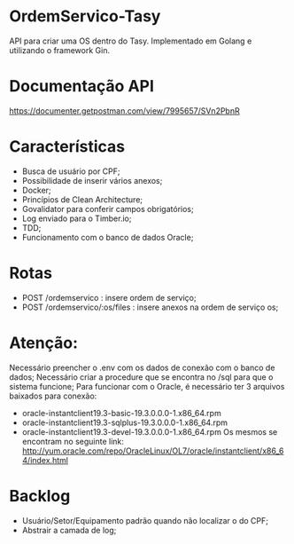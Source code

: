 # OrdemServico-Tasy
 API para criar uma OS dentro do Tasy.
 Implementado em Golang e utilizando o framework Gin.

# Documentação API
https://documenter.getpostman.com/view/7995657/SVn2PbnR

# Características
- Busca de usuário por CPF;
- Possibilidade de inserir vários anexos;
- Docker;
- Princípios de Clean Architecture;
- Govalidator para conferir campos obrigatórios;
- Log enviado para o Timber.io;
- TDD;
- Funcionamento com o banco de dados Oracle;

# Rotas
- POST /ordemservico : insere ordem de serviço;
- POST /ordemservico/:os/files : insere anexos na ordem de serviço os;

# Atenção:
 Necessário preencher o .env com os dados de conexão com o banco de dados;
 Necessário criar a procedure que se encontra no /sql para que o sistema funcione;
 Para funcionar com o Oracle, é necessário ter 3 arquivos baixados para conexão:
- oracle-instantclient19.3-basic-19.3.0.0.0-1.x86_64.rpm 
- oracle-instantclient19.3-sqlplus-19.3.0.0.0-1.x86_64.rpm 
- oracle-instantclient19.3-devel-19.3.0.0.0-1.x86_64.rpm 
 Os mesmos se encontram no seguinte link: http://yum.oracle.com/repo/OracleLinux/OL7/oracle/instantclient/x86_64/index.html
 
# Backlog
- Usuário/Setor/Equipamento padrão quando não localizar o do CPF;
- Abstrair a camada de log;
